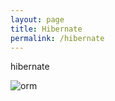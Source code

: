 ```yaml
---
layout: page
title: Hibernate
permalink: /hibernate
---
```


hibernate

![orm]({{site.cdn}}/hibernate/orm.png)
